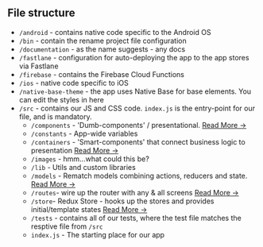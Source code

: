 ## File structure

- `/android` - contains native code specific to the Android OS
- `/bin` - contain the rename project file configuration
- `/documentation` - as the name suggests - any docs
- `/fastlane` - configuration for auto-deploying the app to the app stores via Fastlane
- `/firebase` - contains the Firebase Cloud Functions
- `/ios` - native code specific to iOS
- `/native-base-theme` - the app uses Native Base for base elements. You can edit the styles in here
- `/src` - contains our JS and CSS code. `index.js` is the entry-point for our file, and is mandatory.
    - `/components` - 'Dumb-components' / presentational. [Read More &rarr;](https://medium.com/@dan_abramov/smart-and-dumb-components-7ca2f9a7c7d0)
    - `/constants` - App-wide variables
    - `/containers` - 'Smart-components' that connect business logic to presentation [Read More &rarr;](https://redux.js.org/docs/basics/UsageWithReact.html#presentational-and-container-components)
    - `/images` - hmm...what could this be?
    - `/lib` - Utils and custom libraries
    - `/models` - Rematch models combining actions, reducers and state. [Read More &rarr;](https://github.com/rematch/rematch#step-2-models)
    - `/routes`- wire up the router with any & all screens [Read More &rarr;](https://github.com/aksonov/react-native-router-flux)
    - `/store`- Redux Store - hooks up the stores and provides initial/template states [Read More &rarr;](https://redux.js.org/docs/basics/Store.html)
    - `/tests` - contains all of our tests, where the test file matches the resptive file from `/src`
    - `index.js` - The starting place for our app
